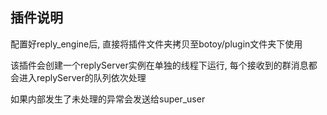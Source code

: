 ## 插件说明

配置好reply_engine后, 直接将插件文件夹拷贝至botoy/plugin文件夹下使用

该插件会创建一个replyServer实例在单独的线程下运行, 每个接收到的群消息都会进入replyServer的队列依次处理

如果内部发生了未处理的异常会发送给super_user